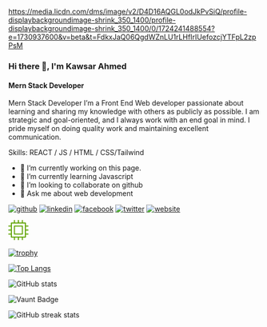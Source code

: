https://media.licdn.com/dms/image/v2/D4D16AQGL0odJkPvSiQ/profile-displaybackgroundimage-shrink_350_1400/profile-displaybackgroundimage-shrink_350_1400/0/1724241488554?e=1730937600&v=beta&t=FdkxJaQ06QgdWZnLU1rLHfIrIUefozcjYTFpL2zpPsM


### Hi there 👋, I'm Kawsar Ahmed
#### Mern Stack Developer
Mern Stack Developer
I’m a Front End Web developer passionate about learning and sharing my knowledge with others as publicly as possible. I am strategic and goal-oriented, and I always work with an end goal in mind.  I pride myself on doing quality work and maintaining excellent communication.

Skills: REACT / JS / HTML / CSS/Tailwind

- 🔭 I’m currently working on this page. 
- 🌱 I’m currently learning Javascript 
- 👯 I’m looking to collaborate on github 
- 💬 Ask me about web development 


[<img src='https://cdn.jsdelivr.net/npm/simple-icons@3.0.1/icons/github.svg' alt='github' height='40'>](https://github.com/Muhammad-Kawsar)  [<img src='https://cdn.jsdelivr.net/npm/simple-icons@3.0.1/icons/linkedin.svg' alt='linkedin' height='40'>](https://www.linkedin.com/in/in/kawsar-ahmed/)  [<img src='https://cdn.jsdelivr.net/npm/simple-icons@3.0.1/icons/facebook.svg' alt='facebook' height='40'>](https://www.facebook.com/https://www.facebook.com/usernamekawsarahmed)  [<img src='https://cdn.jsdelivr.net/npm/simple-icons@3.0.1/icons/twitter.svg' alt='twitter' height='40'>](https://twitter.com/@kawsar_4694)  [<img src='https://cdn.jsdelivr.net/npm/simple-icons@3.0.1/icons/icloud.svg' alt='website' height='40'>](devmuhammad.com)  

<a href='https://docs.github.com/en/developers'><img src='https://raw.githubusercontent.com/acervenky/animated-github-badges/master/assets/devbadge.gif' width='40' height='40'></a> 

[![trophy](https://github-profile-trophy.vercel.app/?username=Muhammad-Kawsar)](https://github.com/ryo-ma/github-profile-trophy)

[![Top Langs](https://github-readme-stats.vercel.app/api/top-langs/?username=Muhammad-Kawsar)](https://github.com/anuraghazra/github-readme-stats)

![GitHub stats](https://github-readme-stats.vercel.app/api?username=Muhammad-Kawsar&show_icons=true&count_private=true)  

![Vaunt Badge](https://api.vaunt.dev/v1/github/entities/Muhammad-Kawsar/contributions?format=svg&private=true)  

![GitHub streak stats](https://streak-stats.demolab.com/?user=Muhammad-Kawsar)  

